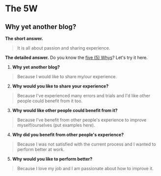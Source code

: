 The 5W
======

Why yet another blog?
---------------------

**The short answer.**
>It is all about passion and sharing experience.

**The detailed answer.**
Do you know the [five (5) Whys](https://en.wikipedia.org/wiki/5_Whys)? Let's try it here.

1. **Why yet another blog?**
>Because I would like to share my/our experience.

2. **Why would you like to share your experience?**
>Because I've experienced many errors and trials and I'd like other people could benefit from it too.

3. **Why would like other people could benefit from it?**
>Because I've benefit from other people's experience to improve myself/ourselves (put examples here).

4. **Why did you benefit from other people's experience?**
>Because I was not satisfied with the current process and I wanted to perform better at work.

5. **Why would you like to perform better?**
>Because I love my job and I am passionate about how to improve it.
